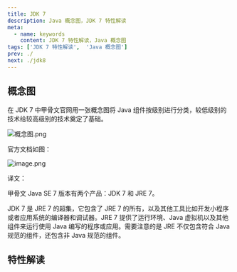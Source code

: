 ```yaml
---
title: JDK 7
description: Java 概念图，JDK 7 特性解读
meta:
  - name: keywords
    content: JDK 7 特性解读，Java 概念图
tags: ['JDK 7 特性解读',  'Java 概念图']
prev: ./
next: ./jdk8
---
```


## 概念图

在 JDK 7 中甲骨文官网用一张概念图将 Java 组件按级别进行分类，较低级别的技术给较高级别的技术奠定了基础。

![概念图.png](https://pycrab.github.io/KeepJava/assets/media/jdk-version-7-image1.png)

官方文档如图：

![image.png](https://pycrab.github.io/KeepJava/assets/media/jdk-version-7-image2.png)

译文：

甲骨文 Java SE 7 版本有两个产品：JDK 7 和 JRE 7。

JDK 7 是 JRE 7 的超集，它包含了 JRE 7 的所有，以及其他工具比如开发小程序或者应用系统的编译器和调试器。JRE 7 提供了运行环境、Java 虚拟机以及其他组件来运行使用 Java 编写的程序或应用。需要注意的是 JRE 不仅包含符合 Java 规范的组件，还包含非 Java 规范的组件。

## 特性解读